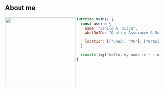 ## About me

<div style="display: inline_block" >
  <img align="left" height="230px" src="https://i.giphy.com/VFHa3Kg39gFLVbinN1.webp">

```javascript
function main() {
  const user = {
    name: "Danilo A. Silva",
    whatDoIDo: "Quality Assurance & Software Enthusiast",

    location: [["Unaí", "MG"], ["Brasilia", "DF"], ["Anápolis", "GO"]],
  }

  console.log("Hello, my name is " + user.name) 
}
```
</div>
